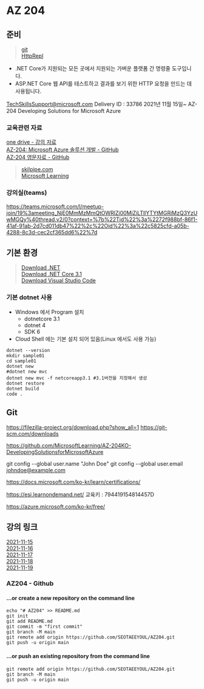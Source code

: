 # AZ 204

## 준비
> [git](https://1drv.ms/u/s!AmlADRmU8M8uk_h_GY-jXnm09_asPg?e=c0BjUn)  
> [HttpRepl](https://github.com/dotnet/HttpRepl)  

- .NET Core가 지원되는 모든 곳에서 지원되는 가벼운 플랫폼 간 명령줄 도구입니다.
- ASP.NET Core 웹 API를 테스트하고 결과를 보기 위한 HTTP 요청을 만드는 데 사용됩니다.

TechSkillsSupport@microsoft.com
Delivery ID : 33786
2021년 11월 15일~
AZ-204 Developing Solutions for Microsoft Azure

### 교육관련 자료
[one drive - 강의 자료](https://1drv.ms/u/s!AmlADRmU8M8uk_h_GY-jXnm09_asPg?e=c0BjUn)  
[AZ-204: Microsoft Azure 솔루션 개발 - GitHub](https://github.com/MicrosoftLearning/AZ-204KO-DevelopingSolutionsforMicrosoftAzure)  
[AZ-204 영문자료 - GitHub](https://github.com/MicrosoftLearning/AZ-204-DevelopingSolutionsforMicrosoftAzure.git)  
> [skilpipe.com](skilpipe.com)   
> [Microsoft Learning](https://github.com/MicrosoftLearning)  

### 강의실(teams)
https://teams.microsoft.com/l/meetup-join/19%3ameeting_NjE0MmMzMmQtOWRlZi00MjZiLTllYTYtMGRjMzQ3YzUwMGQy%40thread.v2/0?context=%7b%22Tid%22%3a%2272f988bf-86f1-41af-91ab-2d7cd011db47%22%2c%22Oid%22%3a%22c5825cfd-a05b-4288-8c3d-cec2cf365dd6%22%7d



## 기본 환경
> [Download .NET](https://dotnet.microsoft.com/download)  
> [Download .NET Core 3.1](https://dotnet.microsoft.com/download/dotnet/3.1)  
> [Download Visual Studio Code](https://code.visualstudio.com/download#)  

### 기본 dotnet 사용
- Windows 에서 Program 설치
  - dotnetcore 3.1
  - dotnet 4
  - SDK 6
- Cloud Shell 에는 기본 설치 되어 있음(Linux 에서도 사용 가능)
```
dotnet --version
mkdir sample01
cd sample01
dotnet new
#dotnet new mvc
dotnet new mvc -f netcoreapp3.1 #3.1버전을 지정해서 생성
dotnet restore
dotnet build
code .   
```
## Git
https://filezilla-project.org/download.php?show_all=1
https://git-scm.com/downloads

https://github.com/MicrosoftLearning/AZ-204KO-DevelopingSolutionsforMicrosoftAzure

git config --global user.name "John Doe"
git config --global user.email johndoe@example.com

https://docs.microsoft.com/ko-kr/learn/certifications/

https://esi.learnondemand.net/
교육키 : 794419154814457D

https://azure.microsoft.com/ko-kr/free/


## 강의 링크
[2021-11-15](./2021-11-15/README.md)  
[2021-11-16](./2021-11-16/README.md)  
[2021-11-17](./2021-11-17/README.md)  
[2021-11-18](./2021-11-18/README.md)  
[2021-11-19](./2021-11-19/README.md)  

### AZ204 - Github

#### …or create a new repository on the command line
```
echo "# AZ204" >> README.md
git init
git add README.md
git commit -m "first commit"
git branch -M main
git remote add origin https://github.com/SEOTAEEYOUL/AZ204.git
git push -u origin main
```

#### …or push an existing repository from the command line
```
git remote add origin https://github.com/SEOTAEEYOUL/AZ204.git
git branch -M main
git push -u origin main
```